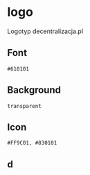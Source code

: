 # logo
Logotyp decentralizacja.pl

## Font
  
    #610101


## Background

    transparent

## Icon
     
    #FF9C01, #830101
    
    
## d    
